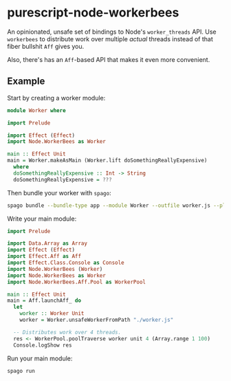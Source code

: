 # purescript-node-workerbees

An opinionated, unsafe set of bindings to Node's `worker_threads` API.
Use `workerbees` to distribute work over multiple _actual_ threads instead of
that fiber bullshit `Aff` gives you.

Also, there's has an `Aff`-based API that makes it even more convenient.

## Example

Start by creating a worker module:

```purescript
module Worker where

import Prelude

import Effect (Effect)
import Node.WorkerBees as Worker

main :: Effect Unit
main = Worker.makeAsMain (Worker.lift doSomethingReallyExpensive)
  where
  doSomethingReallyExpensive :: Int -> String
  doSomethingReallyExpensive = ???
```

Then bundle your worker with `spago`:

```sh
spago bundle --bundle-type app --module Worker --outfile worker.js --platform node
```

Write your main module:

``` purescript
import Prelude

import Data.Array as Array
import Effect (Effect)
import Effect.Aff as Aff
import Effect.Class.Console as Console
import Node.WorkerBees (Worker)
import Node.WorkerBees as Worker
import Node.WorkerBees.Aff.Pool as WorkerPool

main :: Effect Unit
main = Aff.launchAff_ do
  let
    worker :: Worker Unit
    worker = Worker.unsafeWorkerFromPath "./worker.js"

  -- Distributes work over 4 threads.
  res <- WorkerPool.poolTraverse worker unit 4 (Array.range 1 100)
  Console.logShow res
```

Run your main module:

```sh
spago run
```
